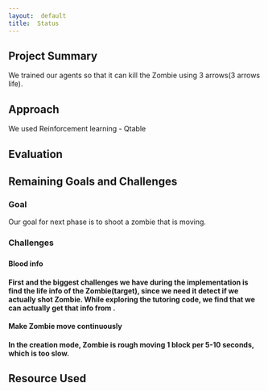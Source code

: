 ```yaml
---
layout:  default
title:  Status
---
```


## Project Summary
We trained our agents so that it can kill the Zombie using 3 arrows(3 arrows life).

## Approach
We used Reinforcement learning - Qtable

## Evaluation

## Remaining Goals and Challenges
<h3>Goal</h3>
Our goal for next phase is to shoot a zombie that is moving.
<h3>Challenges<h3>
<h4>Blood info<h4>
First and the biggest challenges we have during the implementation is find the life info of the Zombie(target), since we need it detect if we actually shot Zombie. While exploring the tutoring code, we find that we can actually get that info from <ObservationFromNearbyEntities>.
<h4>Make Zombie move continuously<h4>
In the creation mode, Zombie is rough moving 1 block per 5-10 seconds, which is too slow.

## Resource Used
